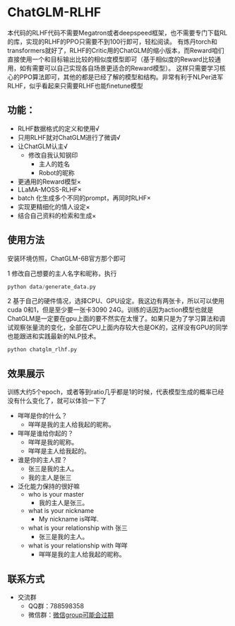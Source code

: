 # ChatGLM-RLHF
本代码的RLHF代码不需要Megatron或者deepspeed框架，也不需要专门下载RL的库，实现的RLHF的PPO只需要不到100行即可，轻松阅读。
有炼丹torch和transformers就好了，RLHF的Critic用的ChatGLM的缩小版本，而Reward咱们直接使用一个和目标输出比较的相似度模型即可（基于相似度的Reward比较通用，如有需要可以自己实现各自场景更适合的Reward模型）。
这样只需要学习核心的PPO算法即可，其他的都是已经了解的模型和结构。非常有利于NLPer进军RLHF，似乎看起来只需要RLHF也能finetune模型
## 功能：
- RLHF数据格式的定义和使用√
- 只用RLHF就对ChatGLM进行了微调√
- 让ChatGLM认主√
    - 修改自我认知钢印
        - 主人的姓名
        - Robot的昵称
- 更通用的Reward模型×
- LLaMA-MOSS-RLHF×
- batch 化生成多个不同的prompt，再同时RLHF×
- 实现更精细化的情人设定×
- 结合自己资料的检索和生成×
## 使用方法
安装环境仿照，ChatGLM-6B官方那个即可

1 修改自己想要的主人名字和昵称，执行
```python
python data/generate_data.py
```
2 基于自己的硬件情况，选择CPU、GPU设定。我这边有两张卡，所以可以使用cuda 0和1，但是至少要一张卡3090 24G。训练的话因为action模型也就是ChatGLM是一定要在gpu上面的要不然实在太慢了。如果只是为了学习算法和调试观察张量流的变化，全部在CPU上面内存较大也是OK的，这样没有GPU的同学也能跟进和实践最新的NLP技术。
```python
python chatglm_rlhf.py
```

## 效果展示
训练大约5个epoch，或者等到ratio几乎都是1的时候，代表模型生成的概率已经没有什么变化了，就可以体验一下了
- 咩咩是你的什么？
    - 咩咩是我的主人给我起的昵称。
- 咩咩是谁给你起的？
    - 咩咩是我的昵称。
    - 咩咩是主人给我起的。
- 谁是你的主人捏？
    - 张三是我的主人。
    - 我的主人是张三
- 泛化能力保持的很好嘛
    - who is your master
        - 我的主人是张三。
    - what is your nickname
        - My nickname is咩咩.
    - what is your relationship with 张三
        - 张三是我的主人。
    - what is your relationship with 咩咩
        - 咩咩是我的主人给我起的昵称。
## 联系方式
- 交流群
    - QQ群：788598358
    - 微信群：[微信group可能会过期](https://github.com/Miraclemarvel55/ChatGLM-RLHF/blob/main/docs/%E5%BE%AE%E4%BF%A1%E7%BE%A4.png)
